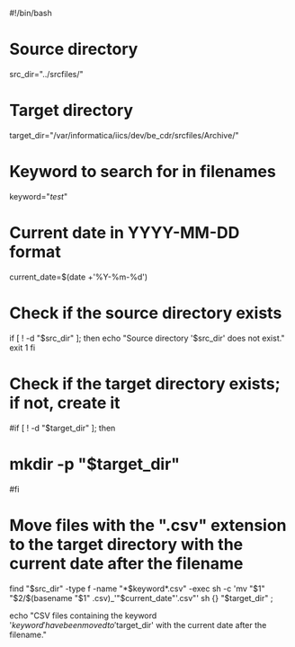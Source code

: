 #!/bin/bash

# Source directory
src_dir="../srcfiles/"

# Target directory
target_dir="/var/informatica/iics/dev/be_cdr/srcfiles/Archive/"

# Keyword to search for in filenames
keyword="_test_"

# Current date in YYYY-MM-DD format
current_date=$(date +'%Y-%m-%d')

# Check if the source directory exists
if [ ! -d "$src_dir" ]; then
  echo "Source directory '$src_dir' does not exist."
  exit 1
fi

# Check if the target directory exists; if not, create it
#if [ ! -d "$target_dir" ]; then
 # mkdir -p "$target_dir"
#fi

# Move files with the ".csv" extension to the target directory with the current date after the filename
find "$src_dir" -type f -name "*$keyword*.csv" -exec sh -c 'mv "$1" "$2/$(basename "$1" .csv)_'"$current_date"'.csv"' sh {} "$target_dir" \;

echo "CSV files containing the keyword '$keyword' have been moved to '$target_dir' with the current date after the filename."
